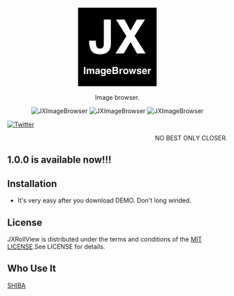 
<p align="center" >
  <img src="https://raw.githubusercontent.com/augsun/JXImageBrowser/master/JXImageBrowser/Assets.xcassets/AppIcon.appiconset/JXImageBrowser_180.png" alt="JXImageBrowser" title="JXImageBrowser">
</p>

<p align="center" >
Image browser.
</p>

<p align="center" >
  <img src="https://raw.githubusercontent.com/augsun/Resources/master/JXImageBrowser/JXImageBrowserGif_0.gif" alt="JXImageBrowser" title="JXImageBrowser">
  <img src="https://raw.githubusercontent.com/augsun/Resources/master/JXImageBrowser/JXImageBrowserGif_1.gif" alt="JXImageBrowser" title="JXImageBrowser">
  <img src="https://raw.githubusercontent.com/augsun/Resources/master/JXImageBrowser/JXImageBrowserGif_2.gif" alt="JXImageBrowser" title="JXImageBrowser">
</p>

[![Twitter](https://img.shields.io/badge/twitter-@jianxingangel-blue.svg?style=flat-square)](http://twitter.com/jianxingangel)

<p align="right" >
NO BEST ONLY CLOSER.
</p>

## 1.0.0 is available now!!!
## Installation 
- It's very easy after you download DEMO. Don't long winded.

## License
JXRollView is distributed under the terms and conditions of the [MIT LICENSE](http://rem.mit-license.org/).See LICENSE for details.

## Who Use It 
[SHIBA](https://itunes.apple.com/cn/app/shi-ba-mian-fei-shi-yong-shi/id1073524695)
